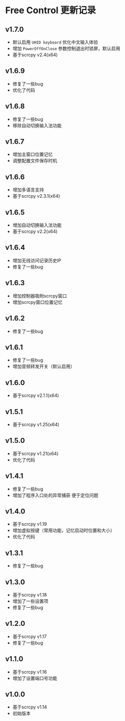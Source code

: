 # Free Control 更新记录

## v1.7.0
- 默认启用 `UHID keyboard` 优化中文输入体验
- 增加 `PowerOffOnClose` 参数控制退出时锁屏，默认启用
- 基于scrcpy v2.4(x64)

## v1.6.9
- 修复了一些bug
- 优化了代码

## v1.6.8
- 修复了一些bug
- 移除自动切换输入法功能

## v1.6.7
- 增加主窗口位置记忆
- 调整配置文件保存时机

## v1.6.6
- 增加多语言支持
- 基于scrcpy v2.3.1(x64)

## v1.6.5
- 增加自动切换输入法功能
- 基于scrcpy v2.2(x64)

## v1.6.4
- 增加无线访问记录历史IP
- 修复了一些bug

## v1.6.3
- 增加控制器吸附scrcpy窗口
- 增加scrcpy窗口位置记忆

## v1.6.2
- 修复了一些bug

## v1.6.1
- 修复了一些bug
- 增加音频转发开关（默认启用）

## v1.6.0
- 基于scrcpy v2.1.1(x64)

## v1.5.1
- 基于scrcpy v1.25(x64)

## v1.5.0
- 基于scrcpy v1.21(x64)
- 优化了代码

## v1.4.1
- 修复了一些bug
- 增加了程序入口处的异常捕获 便于定位问题

## v1.4.0
- 基于scrcpy v1.19
- 增加虚拟按键（常用功能，记忆启动时位置和大小）
- 优化了代码

## v1.3.1
- 修复了一些bug

## v1.3.0
- 基于scrcpy v1.18
- 增加了一些设置项
- 修复了一些bug

## v1.2.0
- 基于scrcpy v1.17
- 修复了一些bug

## v1.1.0
- 基于scrcpy v1.16
- 增加了设置端口号功能

## v1.0.0
- 基于scrcpy v1.14
- 初始版本